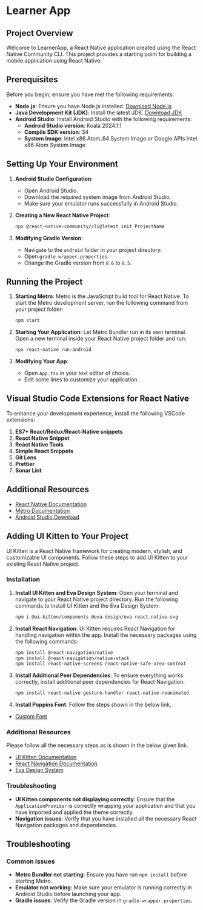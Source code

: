 # Learner App

## Project Overview

Welcome to LearnerApp, a React Native application created using the React Native Community CLI. This project provides a starting point for building a mobile application using React Native.

## Prerequisites

Before you begin, ensure you have met the following requirements:

- **Node.js**: Ensure you have Node.js installed. [Download Node.js](https://nodejs.org/)
- **Java Development Kit (JDK)**: Install the latest JDK. [Download JDK](https://www.oracle.com/java/technologies/javase-jdk11-downloads.html)
- **Android Studio**: Install Android Studio with the following requirements:
  - **Android Studio version**: Koala 2024.1.1
  - **Compile SDK version**: 34
  - **System Image**: Intel x86 Atom_64 System Image or Google APIs Intel x86 Atom System Image

## Setting Up Your Environment

1. **Android Studio Configuration**:
    - Open Android Studio.
    - Download the required system image from Android Studio.
    - Make sure your emulator runs successfully in Android Studio.

2. **Creating a New React Native Project**:
    ```sh
    npx @react-native-community/cli@latest init ProjectName
    ```

3. **Modifying Gradle Version**:
    - Navigate to the `android` folder in your project directory.
    - Open `gradle-wrapper.properties`.
    - Change the Gradle version from `8.6` to `8.5`.

## Running the Project

1. **Starting Metro**:
    Metro is the JavaScript build tool for React Native. To start the Metro development server, run the following command from your project folder:
    ```sh
    npm start
    ```

2. **Starting Your Application**:
    Let Metro Bundler run in its own terminal. Open a new terminal inside your React Native project folder and run:
    ```sh
    npx react-native run-android
    ```

3. **Modifying Your App**:
    - Open `App.tsx` in your text editor of choice.
    - Edit some lines to customize your application.

## Visual Studio Code Extensions for React Native

To enhance your development experience, install the following VSCode extensions:

1. **ES7+ React/Redux/React-Native snippets**
2. **React Native Snippet**
3. **React Native Tools**
4. **Simple React Snippets**
5. **Git Lens**
6. **Prettier**
7. **Sonar Lint**

## Additional Resources

- [React Native Documentation](https://reactnative.dev/docs/getting-started)
- [Metro Documentation](https://facebook.github.io/metro/docs/getting-started)
- [Android Studio Download](https://developer.android.com/studio)


## Adding UI Kitten to Your Project

UI Kitten is a React Native framework for creating modern, stylish, and customizable UI components. Follow these steps to add UI Kitten to your existing React Native project.

### Installation

1. **Install UI Kitten and Eva Design System**:
    Open your terminal and navigate to your React Native project directory. Run the following commands to install UI Kitten and the Eva Design System:
    ```sh
    npm i @ui-kitten/components @eva-design/eva react-native-svg
    ```

2. **Install React Navigation**:
    UI Kitten requires React Navigation for handling navigation within the app. Install the necessary packages using the following commands:
    ```sh
    npm install @react-navigation/native
    npm install @react-navigation/native-stack
    npm install react-native-screens react-native-safe-area-context
    ```

3. **Install Additional Peer Dependencies**:
    To ensure everything works correctly, install additional peer dependencies for React Navigation:
    ```sh
    npm install react-native-gesture-handler react-native-reanimated
    ```


2. **Install Poppins Font**:
   Follow the steps shown in the below link.
 - [Custom Font](https://blog.logrocket.com/adding-custom-fonts-react-native/)


### Additional Resources
Please follow all the necessary steps as is shown in the below given link.
- [UI Kitten Documentation](https://akveo.github.io/react-native-ui-kitten/)
- [React Navigation Documentation](https://reactnavigation.org/docs/getting-started/)
- [Eva Design System](https://eva.design/)

### Troubleshooting

- **UI Kitten components not displaying correctly**: Ensure that the `ApplicationProvider` is correctly wrapping your application and that you have imported and applied the theme correctly.
- **Navigation issues**: Verify that you have installed all the necessary React Navigation packages and dependencies.
## Troubleshooting

### Common Issues

- **Metro Bundler not starting**: Ensure you have run `npm install` before starting Metro.
- **Emulator not working**: Make sure your emulator is running correctly in Android Studio before launching your app.
- **Gradle issues**: Verify the Gradle version in `gradle-wrapper.properties`.
